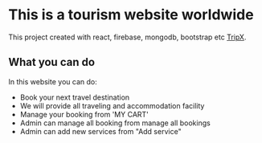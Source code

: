 # This is a tourism website worldwide

This project created with react, firebase, mongodb, bootstrap etc [TripX](https://tripx.bd-web.app).

## What you can do

In this website you can do:

<ul>
<li> Book your next travel destination </li>
<li> We will provide all traveling and accommodation facility </li>
<li> Manage your booking from 'MY CART'</li>
<li> Admin can manage all booking from manage all bookings</li>
<li> Admin can add new services from "Add service"</li>
</ul>

